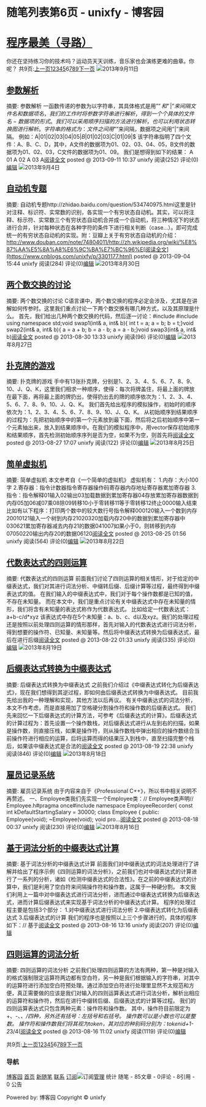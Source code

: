 
# 随笔列表第6页 - unixfy - 博客园
# [程序最美（寻路）](https://www.cnblogs.com/unixfy/)
你还在坚持练习你的技术吗？运动员天天训练，音乐家也会演练更难的曲章。你呢？
共9页:[上一页](https://www.cnblogs.com/unixfy/default.html?page=5)[1](https://www.cnblogs.com/unixfy/default.html?page=1)[2](https://www.cnblogs.com/unixfy/default.html?page=2)[3](https://www.cnblogs.com/unixfy/default.html?page=3)[4](https://www.cnblogs.com/unixfy/default.html?page=4)[5](https://www.cnblogs.com/unixfy/default.html?page=5)6[7](https://www.cnblogs.com/unixfy/default.html?page=7)[8](https://www.cnblogs.com/unixfy/default.html?page=8)[9](https://www.cnblogs.com/unixfy/default.html?page=9)[下一页](https://www.cnblogs.com/unixfy/default.html?page=7)
![](https://www.cnblogs.com/images/link.gif)2013年9月11日
## [参数解析](https://www.cnblogs.com/unixfy/p/3314058.html)
摘要: 参数解析 一函数传递的参数为以字符串，其具体格式是用”$”和”|”来间隔文件名和数据项名，我们的工作时将参数字符串进行解析，得到一个个具体的文件名-数据项的形式。 我们可以采用顺序扫描的方法进行解析，也可以利用状态转换图进行解析。 字符串的格式为：文件之间用”$”来间隔，数据项之间用”|”来间隔。 例如：A|01|02|03|04|05|$B|01|02|03|$C|01|09|$ 该字符串指明了四个文件：A、B、C、D，其中，A文件的数据项为01、02、03、04、05，B文件的数据项为01、02、03，C文件的数据项为01、09。 我们是想得到如下的结果： A 01 A 02 A 03 A[阅读全文](https://www.cnblogs.com/unixfy/p/3314058.html)
posted @ 2013-09-11 10:37 unixfy 阅读(252) 评论(0)[编辑](https://i.cnblogs.com/EditPosts.aspx?postid=3314058)
![](https://www.cnblogs.com/images/link.gif)2013年9月4日
## [自动机专题](https://www.cnblogs.com/unixfy/p/3301177.html)
摘要: 自动机专题http://zhidao.baidu.com/question/534740975.html这里是针对注释、标识符、实常数的识别，各实现一个有穷状态自动机。其实，可以将注释、标示符、实常数三个有穷状态自动机合并成一个自动机，将三种情况下的状态进行合并，针对每种状态在各种字符的条件下进行相关判断（case…）。即可完成统一的有穷状态自动机的实现。附：豆瓣上关于有穷状态自动机的介绍：http://www.douban.com/note/74804011/http://zh.wikipedia.org/wiki/%E8%87%AA%E5%8A%A8%E6%9C%BA%E7%BC%96%E[阅读全文](https://www.cnblogs.com/unixfy/p/3301177.html)
posted @ 2013-09-04 15:44 unixfy 阅读(284) 评论(0)[编辑](https://i.cnblogs.com/EditPosts.aspx?postid=3301177)
![](https://www.cnblogs.com/images/link.gif)2013年8月30日
## [两个数交换的讨论](https://www.cnblogs.com/unixfy/p/3291291.html)
摘要: 两个数交换的讨论 C语言课中，两个数交换的程序必定会涉及，尤其是在讲解如何传参时。这里我们重点讨论一下两个数交换有哪几种方式，以及其原理是什么。 首先，我们给出几种两个数交换的代码，然后逐一讨论：\#include \#include using namespace std;void swap1(int& a, int& b){ int t = a; a = b; b = t;}void swap2(int& a, int& b){ a = a + b; b = a - b; a = a - b;}void swap3(int& a, int& b)[阅读全文](https://www.cnblogs.com/unixfy/p/3291291.html)
posted @ 2013-08-30 13:33 unixfy 阅读(96) 评论(0)[编辑](https://i.cnblogs.com/EditPosts.aspx?postid=3291291)
![](https://www.cnblogs.com/images/link.gif)2013年8月27日
## [扑克牌的游戏](https://www.cnblogs.com/unixfy/p/3285368.html)
摘要: 扑克牌的游戏 手中有13张扑克牌，分别是1、2、3、4、5、6、7、8、9、10、J、Q、K，这里我们相求一种顺序，使得：每次将牌盖住，将最上面的牌放在最下面，再将最上面的牌扔出，使得扔出去的牌的顺序依次为：1、2、3、4、5、6、7、8、9、10、J、Q、K。 我们首先给出程序的模拟操作，初始时的顺序依次为：1、2、3、4、5、6、7、8、9、10、J、Q、K。 从初始顺序到结果顺序的过程为：先把初始顺序中的第一个元素放到最下面，然后将之后初始顺序中第一个元素抽出来，放入到结果顺序中。在我们的模拟程序中，用vector保存初始顺序和结果顺序，首先检测初始顺序序列是否为空，如果不为空，则首先将[阅读全文](https://www.cnblogs.com/unixfy/p/3285368.html)
posted @ 2013-08-27 17:07 unixfy 阅读(122) 评论(0)[编辑](https://i.cnblogs.com/EditPosts.aspx?postid=3285368)
![](https://www.cnblogs.com/images/link.gif)2013年8月25日
## [简单虚拟机](https://www.cnblogs.com/unixfy/p/3280264.html)
摘要: 简单虚拟机 本文参考自《一个简单的虚拟机》 虚拟机有： 1.内存：大小100字 2.寄存器：指令计数器指令寄存器操作码寄存器内存地址寄存器累加寄存器 3.指令：指令解释01输入02输出03加载数据到累加寄存器04存放累加寄存器数据到内存05加06减07乘08除09转移10小于零转移11等于零转移12终止0000输入结束 比如有以下程序：打印两个数中的较大数行号指令解释000120输入一个数到内存20010121输入一个树到内存21020320加载内存20中的数据到累加寄存器中030621累加寄存器减去内存21的数据041007如果小于0，则转移到内存07050220输出内存20的数据06120[阅读全文](https://www.cnblogs.com/unixfy/p/3280264.html)
posted @ 2013-08-25 01:56 unixfy 阅读(564) 评论(0)[编辑](https://i.cnblogs.com/EditPosts.aspx?postid=3280264)
![](https://www.cnblogs.com/images/link.gif)2013年8月22日
## [代数表达式的四则运算](https://www.cnblogs.com/unixfy/p/3274053.html)
摘要: 代数表达式的四则运算 前面我们讨论了四则运算的相关情形，对于给定的中缀表达式，我们对其进行词法分析、中缀转后缀、后缀计算等过程，最终得到中缀表达式的值。 在我们输入的中缀表达式中，我们对于每个操作数都是已知的值，不存在未知量。 而在本文中，我们是重点讨论有关中缀表达式中存在未知量的情形，我们将含有未知量的表达式称作为代数表达式。 比如给定一代数表达式：a+b-c/d*xyz 该表达式中存在5个未知量：a、b、c、d以及xyz。我们的处理过程还是按照以前处理四则运算的情形那样，首先对输入的代数表达式进行词法分析，得到想要的操作符、已知量、未知量等。然后将中缀表达式转换为后缀表达式，最后在进行后缀[阅读全文](https://www.cnblogs.com/unixfy/p/3274053.html)
posted @ 2013-08-22 01:33 unixfy 阅读(335) 评论(0)[编辑](https://i.cnblogs.com/EditPosts.aspx?postid=3274053)
![](https://www.cnblogs.com/images/link.gif)2013年8月19日
## [后缀表达式转换为中缀表达式](https://www.cnblogs.com/unixfy/p/3269071.html)
摘要: 后缀表达式转换为中缀表达式 之前我们介绍过《中缀表达式转化为后缀表达式》，现在我们想得到其逆过程，即如何由后缀表达式转换为中缀表达式。 目前我先给出我的一种理解和实现，其他方法以后再议。 有关中缀表达式的词法分析，本文不作考虑，而是直接用加了空格硬分割操作符和操作数的后缀表达式。 我们先来回忆一下后缀表达式的计算方法，可参考《后缀表达式的计算》。后缀表达式的计算过程为：首先设置一个操作数栈，对后缀表达式进行从左到右的扫描，如果是操作数，则直接压栈，如果是操作符，则从操作数栈中弹出相应的操作数结合当前操作符进行相应的运算，后将运算而得的结果压入到栈中，直至扫描完整个栈后，如果该中缀表达式是合法的[阅读全文](https://www.cnblogs.com/unixfy/p/3269071.html)
posted @ 2013-08-19 22:38 unixfy 阅读(846) 评论(0)[编辑](https://i.cnblogs.com/EditPosts.aspx?postid=3269071)
![](https://www.cnblogs.com/images/link.gif)2013年8月18日
## [雇员记录系统](https://www.cnblogs.com/unixfy/p/3265543.html)
摘要: 雇员记录系统 由于内容来自于《Professional C++》，所以书中相关说明不再赘述。 一、Employee类我们先实现一个Employee类：// Employee类声明// Employee.h\#pragma once\#include namespace EmployeeRecorder{ const int kDefaultStartingSalary = 30000; class Employee { public: Employee(void); ~Employee(void); void pro...[阅读全文](https://www.cnblogs.com/unixfy/p/3265543.html)
posted @ 2013-08-18 00:37 unixfy 阅读(230) 评论(0)[编辑](https://i.cnblogs.com/EditPosts.aspx?postid=3265543)
![](https://www.cnblogs.com/images/link.gif)2013年8月16日
## [基于词法分析的中缀表达式计算](https://www.cnblogs.com/unixfy/p/3261919.html)
摘要: 基于词法分析的中缀表达式计算 前面我们对中缀表达式的词法处理进行了讲解并给出了程序示例《四则运算的词法分析》，之前我们也对中缀表达式的计算进行了一系列的分析，诸如《检测中缀表达式的合法性》。在之前的中缀表达式的计算中，我们是利用了空白符来间隔操作符和操作数，这属于一种硬分割。 本文我们利用上一篇中对中缀表达式进行词法分析，进而通过中缀表达式转换为后缀表达式，进而计算后缀表达式来实现基于词法分析的中缀表达式计算。 程序的处理过程主要是包括3个部分： 1.对中缀表达式进行词法分析 2.中缀表达式转化为后缀表达式 3.后缀表达式的计算 我们的程序也是按照以上三个步骤进行的，具体的程序如下：// 基于[阅读全文](https://www.cnblogs.com/unixfy/p/3261919.html)
posted @ 2013-08-16 13:16 unixfy 阅读(207) 评论(0)[编辑](https://i.cnblogs.com/EditPosts.aspx?postid=3261919)

## [四则运算的词法分析](https://www.cnblogs.com/unixfy/p/3261648.html)
摘要: 四则运算的词法分析 之前我们处理四则运算的方法有两种，第一种是对输入的格式强制限定运算符两边都有空白符，另一种是我们根据输入的字符串，对其中的运算符进行添加空白符预处理。通过添加空白符进行处理里显然不太规范和方便，真正需要做的应该是我们对输入的四则运算表达式进行词法分析，解析出相应的运算符和操作符，然后在进行中缀转后缀、后缀表达式的计算等过程。 我们的四则运算表达式只包含两种元素：操作符和操作数。 其中，操作符目前限定为+、-、*、/四种，另外还有括号：左括号和右括号。 操作数可以是小数也可以是整数。 操作符和操作数我们将其视为token，其对应的种别码分别为：tokenid+1-2*3/4([阅读全文](https://www.cnblogs.com/unixfy/p/3261648.html)
posted @ 2013-08-16 11:02 unixfy 阅读(1119) 评论(0)[编辑](https://i.cnblogs.com/EditPosts.aspx?postid=3261648)

共9页:[上一页](https://www.cnblogs.com/unixfy/default.html?page=5)[1](https://www.cnblogs.com/unixfy/default.html?page=1)[2](https://www.cnblogs.com/unixfy/default.html?page=2)[3](https://www.cnblogs.com/unixfy/default.html?page=3)[4](https://www.cnblogs.com/unixfy/default.html?page=4)[5](https://www.cnblogs.com/unixfy/default.html?page=5)6[7](https://www.cnblogs.com/unixfy/default.html?page=7)[8](https://www.cnblogs.com/unixfy/default.html?page=8)[9](https://www.cnblogs.com/unixfy/default.html?page=9)[下一页](https://www.cnblogs.com/unixfy/default.html?page=7)


### 导航
[博客园](https://www.cnblogs.com/)
[首页](https://www.cnblogs.com/unixfy/)
[新随笔](https://i.cnblogs.com/EditPosts.aspx?opt=1)
[联系](https://msg.cnblogs.com/send/unixfy)
[订阅](https://www.cnblogs.com/unixfy/rss)![订阅](//www.cnblogs.com/images/xml.gif)[管理](https://i.cnblogs.com/)
统计
随笔 - 85文章 - 0评论 - 8引用 - 0
公告

Powered by:
博客园
Copyright © unixfy
